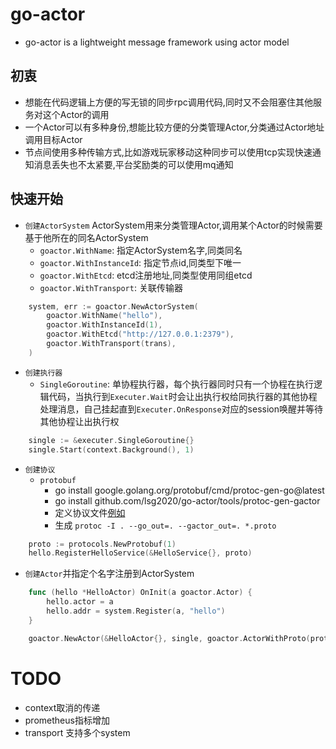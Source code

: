 # go-actor
* go-actor is a lightweight message framework using actor model  

## 初衷
* 想能在代码逻辑上方便的写无锁的同步rpc调用代码,同时又不会阻塞住其他服务对这个Actor的调用
* 一个Actor可以有多种身份,想能比较方便的分类管理Actor,分类通过Actor地址调用目标Actor
* 节点间使用多种传输方式,比如游戏玩家移动这种同步可以使用tcp实现快速通知消息丢失也不太紧要,平台奖励类的可以使用mq通知

## 快速开始
* `创建ActorSystem` ActorSystem用来分类管理Actor,调用某个Actor的时候需要基于他所在的同名ActorSystem
    * `goactor.WithName`: 指定ActorSystem名字,同类同名
    * `goactor.WithInstanceId`: 指定节点id,同类型下唯一
    * `goactor.WithEtcd`: etcd注册地址,同类型使用同组etcd
    * `goactor.WithTransport`: 关联传输器
```go
	system, err := goactor.NewActorSystem(
		goactor.WithName("hello"),
		goactor.WithInstanceId(1),
		goactor.WithEtcd("http://127.0.0.1:2379"),
		goactor.WithTransport(trans),
	)
```

* `创建执行器`
    * `SingleGoroutine`: 单协程执行器，每个执行器同时只有一个协程在执行逻辑代码，当执行到`Executer.Wait`时会让出执行权给同执行器的其他协程处理消息，自己挂起直到`Executer.OnResponse`对应的session唤醒并等待其他协程让出执行权
```go
	single := &executer.SingleGoroutine{}
	single.Start(context.Background(), 1)
```

* `创建协议`
    * `protobuf`
        * go install google.golang.org/protobuf/cmd/protoc-gen-go@latest
        * go install github.com/lsg2020/go-actor/tools/protoc-gen-gactor
        * 定义协议文件[例如](https://github.com/lsg2020/go-actor/tree/master/examples/pb/hello.proto)
        * 生成 `protoc -I . --go_out=. --gactor_out=. *.proto`
```go
	proto := protocols.NewProtobuf(1)
	hello.RegisterHelloService(&HelloService{}, proto)
```

* `创建Actor`并指定个名字注册到ActorSystem
```go
	func (hello *HelloActor) OnInit(a goactor.Actor) {
		hello.actor = a
		hello.addr = system.Register(a, "hello")
	}

	goactor.NewActor(&HelloActor{}, single, goactor.ActorWithProto(proto))
```

# TODO
* context取消的传递
* prometheus指标增加
* transport 支持多个system